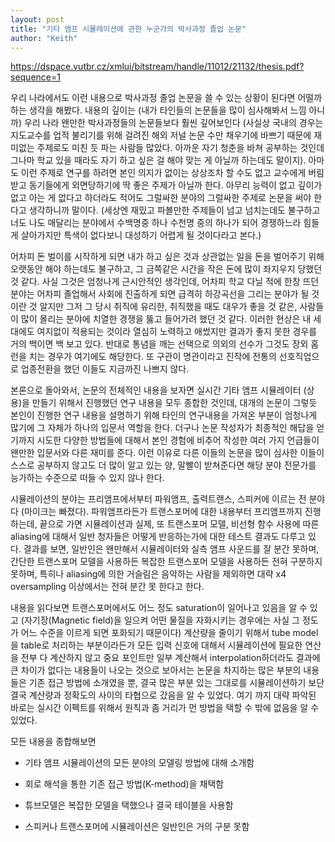 ```yaml
---
layout: post
title: "기타 앰프 시뮬레이션에 관한 누군가의 박사과정 졸업 논문"
author: "Keith"
---
```



https://dspace.vutbr.cz/xmlui/bitstream/handle/11012/21132/thesis.pdf?sequence=1




우리 나라에서도 이런 내용으로 박사과정 졸업 논문을 쓸 수 있는 상황이 된다면 어떨까하는 생각을 해봤다. 내용의 깊이는 (내가 타인들의 논문들을 많이 심사해봐서 느낌 아니까) 우리 나라 왠만한 박사과정들의 논문들보다 훨씬 깊어보인다 (사실상 국내의 경우는 지도교수를 업적 불리기를 위해 걸려진 해외 저널 논문 수만 채우기에 바쁘기 때문에 재미없는 주제로도 미친 듯 파는 사람들 많았다. 아까운 자기 청춘을 바쳐 공부하는 것인데 그나마 학교 있을 때라도 자기 하고 싶은 걸 해야 맞는 게 아닐까 하는데도 말이지). 아마도 이런 주제로 연구를 하려면 본인 의지가 없이는 상상조차 할 수도 없고 교수에게 버림받고 동기들에게 외면당하기에 딱 좋은 주제가 아닐까 한다. 아무리 능력이 없고 깊이가 없고 아는 게 없다고 하더라도 적어도 그럴싸한 분야의 그럴싸한 주제로 논문을 써야 한다고 생각하니까 말이다. (세상엔 재밌고 파볼만한 주제들이 넘고 넘치는데도 불구하고 너도 나도 매달리는 분야에서 수백명중 하나 수천명 중의 하나가 되어 경쟁하느라 힘들게 살아가지만 특색이 없다보니 대성하기 어렵게 될 것이다라고 본다.)




어차피 돈 벌이를 시작하게 되면 내가 하고 싶은 것과 상관없는 일을 돈을 벌어주기 위해 오랫동안 해야 하는데도 불구하고, 그 금쪽같은 시간을 작은 돈에 많이 좌지우지 당했던 것 같다. 사실 그것은 엄청나게 근시안적인 생각인데, 어차피 학교 다닐 적에 한창 뜨던 분야는 어차피 졸업해서 사회에 진출하게 되면 급격히 하강곡선을 그리는 분야가 될 것이란 것 알지만 그저 그 당시 취직에 유리한, 취직했을 때도 대우가 좋을 것 같은, 사람들이 많이 몰리는 분야에 치열한 경쟁을 뚫고 들어가려 했던 것 같다. 이러한 현상은 내 세대에도 여지없이 적용되는 것이라 열심히 노력하고 애썼지만 결과가 좋지 못한 경우를 거의 백이면 백 보고 있다. 반대로 통념을 깨는 선택으로 의외의 선수가 그것도 장외 홈런을 치는 경우가 여기에도 해당한다. 또 구관이 명관이라고 진작에 전통의 선호직업으로 업종전환을 했던 이들도 지금까진 나쁘지 않다.




본론으로 돌아와서, 논문의 전체적인 내용을 보자면 실시간 기타 앰프 시뮬레이터 (상용)을 만들기 위해서 진행했던 연구 내용을 모두 종합한 것인데, 대개의 논문이 그렇듯 본인이 진행한 연구 내용을 설명하기 위해 타인의 연구내용을 가져온 부분이 엄청나게 많기에 그 자체가 하나의 입문서 역할을 한다. 더구나 논문 작성자가 최종적인 해답을 얻기까지 시도한 다양한 방법들에 대해서 본인 경험에 비추어 작성한 여러 가지 언급들이 왠만한 입문서와 다른 재미를 준다. 이런 이유로 다른 이들의 논문을 많이 심사한 이들이 스스로 공부하지 않고도 더 많이 알고 있는 양, 말빨이 받쳐준다면 해당 분야 전문가를 능가하는 수준으로 떠들 수 있지 않나 한다.




시뮬레이션의 분야는 프리앰프에서부터 파워앰프, 출력트랜스, 스피커에 이르는 전 분야다 (마이크는 빠졌다). 파워앰프라든가 트랜스포머에 대한 내용부터 프리앰프까지 진행하는데, 끝으로 가면 시뮬레이션과 실제, 또 트랜스포머 모델, 비선형 함수 사용에 따른 aliasing에 대해서 일반 청자들은 어떻게 반응하는가에 대한 테스트 결과도 다루고 있다. 결과를 보면, 일반인은 왠만해서 시뮬레이터와 실측 앰프 사운드를 잘 분간 못하며, 간단한 트랜스포머 모델을 사용하든 복잡한 트랜스포머 모델을 사용하든 전혀 구분하지 못하며, 특히나 aliasing에 의한 거슬림은 음악하는 사람을 제외하면 대략 x4 oversampling 이상에서는 전혀 분간 못 한다고 한다.




내용을 읽다보면 트랜스포머에서도 어느 정도 saturation이 일어나고 있음을 알 수 있고 (자기장(Magnetic field)을 일으켜 어떤 물질을 자화시키는 경우에는 사실 그 정도가 어느 수준을 이르게 되면 포화되기 때문이다) 계산량을 줄이기 위해서 tube model을 table로 처리하는 부분이라든가 모든 입력 신호에 대해서 시뮬레이션에 필요한 연산을 전부 다 계산하지 않고 중요 포인트만 일부 계산해서 interpolation하더라도 결과에 큰 차이가 없다는 내용들이 나오는 것으로 보아서는 논문을 차지하는 많은 부분의 내용들은 기존 접근 방법에 소개였을 뿐, 결국 많은 부분 있는 그대로를 시뮬레이션하기 보단 결국 계산량과 정확도의 사이의 타협으로 갔음을 알 수 있었다. 여기 까지 대략 파악된 바로는 실시간 이펙트를 위해서 원칙과 좀 거리가 먼 방법을 택할 수 밖에 없음을 알 수 있었다.




모든 내용을 종합해보면 

- 기타 앰프 시뮬레이션의 모든 분야의 모델링 방법에 대해 소개함

- 회로 해석을 통한 기존 접근 방법(K-method)을 채택함

- 튜브모델은 복잡한 모델을 택했으나 결국 테이블을 사용함

- 스피커나 트랜스포머에 시뮬레이션은 일반인은 거의 구분 못함






